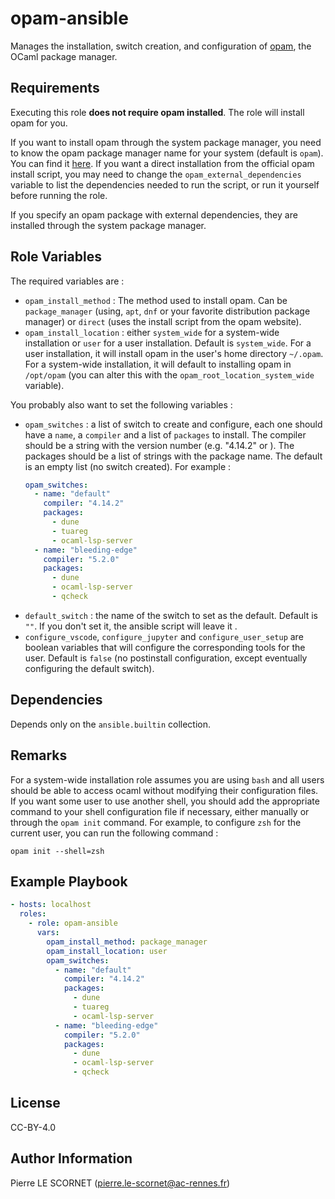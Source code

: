 opam-ansible
=========

Manages the installation, switch creation, and configuration of [opam](https://opam.ocaml.org/), the OCaml package manager.

Requirements
------------

Executing this role **does not require opam installed**. The role will install opam for you.

If you want to install opam through the system package manager, you need to know the opam package manager name for your system (default is `opam`). You can find it [here](https://opam.ocaml.org/doc/Install.html). If you want a direct installation from the official opam install script, you may need to change the `opam_external_dependencies` variable to list the dependencies needed to run the script, or run it yourself before running the role.

If you specify an opam package with external dependencies, they are installed through the system package manager.

Role Variables
--------------

The required variables are :

- `opam_install_method` : The method used to install opam. Can be `package_manager` (using, `apt`, `dnf` or your favorite distribution package manager) or `direct` (uses the install script from the opam website).
- `opam_install_location` : either `system_wide` for a system-wide installation or `user` for a user installation. Default is `system_wide`. For a user installation, it will install opam in the user's home directory `~/.opam`. For a system-wide installation, it will default to installing opam in `/opt/opam` (you can alter this with the `opam_root_location_system_wide` variable).

You probably also want to set the following variables :

- `opam_switches` : a list of switch to create and configure, each one should have a `name`, a `compiler` and a list of `packages` to install. The compiler should be a string with the version number (e.g. "4.14.2" or ). The packages should be a list of strings with the package name. The default is an empty list (no switch created). For example :
  ```yaml
  opam_switches:
    - name: "default"
      compiler: "4.14.2"
      packages:
        - dune
        - tuareg
        - ocaml-lsp-server
    - name: "bleeding-edge"
      compiler: "5.2.0"
      packages:
        - dune
        - ocaml-lsp-server
        - qcheck
  ```
- `default_switch` : the name of the switch to set as the default. Default is `""`. If you don't set it, the ansible script will leave it .
- `configure_vscode`, `configure_jupyter` and `configure_user_setup` are boolean variables that will configure the corresponding tools for the user. Default is `false` (no postinstall configuration, except eventually configuring the default switch).

Dependencies
------------

Depends only on the `ansible.builtin` collection.

Remarks
-------

For a system-wide installation role assumes you are using `bash` and all users should be able to access ocaml without modifying their configuration files. If you want some user to use another shell, you should add the appropriate command to your shell configuration file if necessary, either manually or through the `opam init` command. For example, to configure `zsh` for the current user, you can run the following command :

```shell
opam init --shell=zsh
```

Example Playbook
----------------

```yaml
- hosts: localhost
  roles:
    - role: opam-ansible
      vars:
        opam_install_method: package_manager
        opam_install_location: user
        opam_switches:
          - name: "default"
            compiler: "4.14.2"
            packages:
              - dune
              - tuareg
              - ocaml-lsp-server
          - name: "bleeding-edge"
            compiler: "5.2.0"
            packages:
              - dune
              - ocaml-lsp-server
              - qcheck
```
License
-------

CC-BY-4.0

Author Information
------------------

Pierre LE SCORNET (pierre.le-scornet@ac-rennes.fr)
